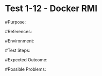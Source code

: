 Test 1-12 - Docker RMI
=======

#Purpose:

#References:

#Environment:

#Test Steps:

#Expected Outcome:

#Possible Problems:
